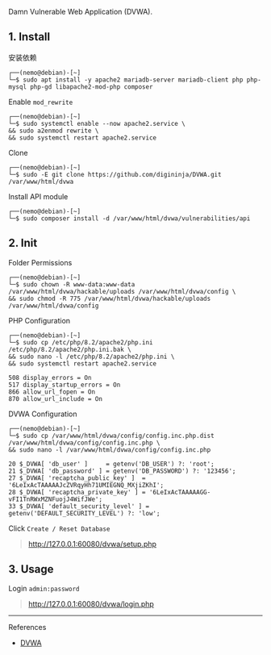 Damn Vulnerable Web Application (DVWA).

## 1. Install

安装依赖

```
┌──(nemo@debian)-[~]
└─$ sudo apt install -y apache2 mariadb-server mariadb-client php php-mysql php-gd libapache2-mod-php composer
```

Enable `mod_rewrite` 

```
┌──(nemo@debian)-[~]
└─$ sudo systemctl enable --now apache2.service \
&& sudo a2enmod rewrite \
&& sudo systemctl restart apache2.service
```

Clone

```
┌──(nemo@debian)-[~]
└─$ sudo -E git clone https://github.com/digininja/DVWA.git /var/www/html/dvwa
```

Install API module

```
┌──(nemo@debian)-[~]
└─$ sudo composer install -d /var/www/html/dvwa/vulnerabilities/api
```

## 2. Init

Folder Permissions

```
┌──(nemo@debian)-[~]
└─$ sudo chown -R www-data:www-data /var/www/html/dvwa/hackable/uploads /var/www/html/dvwa/config \
&& sudo chmod -R 775 /var/www/html/dvwa/hackable/uploads /var/www/html/dvwa/config
```

PHP Configuration

```
┌──(nemo@debian)-[~]
└─$ sudo cp /etc/php/8.2/apache2/php.ini /etc/php/8.2/apache2/php.ini.bak \
&& sudo nano -l /etc/php/8.2/apache2/php.ini \
&& sudo systemctl restart apache2.service
```

```
508 display_errors = On
517 display_startup_errors = On
866 allow_url_fopen = On
870 allow_url_include = On
```

DVWA Configuration

```
┌──(nemo@debian)-[~]
└─$ sudo cp /var/www/html/dvwa/config/config.inc.php.dist /var/www/html/dvwa/config/config.inc.php \
&& sudo nano -l /var/www/html/dvwa/config/config.inc.php
```

```
20 $_DVWA[ 'db_user' ]     = getenv('DB_USER') ?: 'root';
21 $_DVWA[ 'db_password' ] = getenv('DB_PASSWORD') ?: '123456';
27 $_DVWA[ 'recaptcha_public_key' ]  = '6LeIxAcTAAAAAJcZVRqyHh71UMIEGNQ_MXjiZKhI';
28 $_DVWA[ 'recaptcha_private_key' ] = '6LeIxAcTAAAAAGG-vFI1TnRWxMZNFuojJ4WifJWe';
33 $_DVWA[ 'default_security_level' ] = getenv('DEFAULT_SECURITY_LEVEL') ?: 'low';
```

Click `Create / Reset Database` 

> http://127.0.0.1:60080/dvwa/setup.php

## 3. Usage

Login `admin:password` 

> http://127.0.0.1:60080/dvwa/login.php

---

References

- [DVWA](https://github.com/digininja/DVWA)


